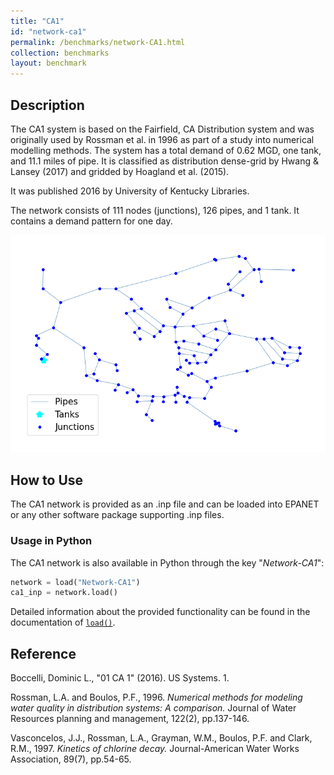 ```yaml
---
title: "CA1"
id: "network-ca1"
permalink: /benchmarks/network-CA1.html
collection: benchmarks
layout: benchmark
---
```



## Description

The CA1 system is based on the Fairfield, CA Distribution system and was originally used by Rossman et al. in 1996 as
part of a study into numerical modelling methods. The system has a total demand of 0.62 MGD, one tank, and 11.1 miles
of pipe. It is classified as distribution dense-grid by Hwang & Lansey (2017) and gridded by Hoagland et al. (2015).

It was published 2016 by University of Kentucky Libraries.

The network consists of 111 nodes (junctions), 126 pipes, and 1 tank. It contains a demand pattern for one day.

<img src="../static/benchmarks/network-ca1/ca1_plot.png"/>

## How to Use

The CA1 network is provided as an .inp file and can be loaded into EPANET or any other software package
supporting .inp files.

### Usage in Python

The CA1 network is also available in Python through the key "*Network-CA1*":
```python
network = load("Network-CA1")
ca1_inp = network.load()
```

Detailed information about the provided functionality can be found in the documentation of
[`load()`](https://waterbenchmarkhub.readthedocs.io/en/latest/water_benchmark_hub.networks.html#water_benchmark_hub.networks.networks.CA1.load).


## Reference

Boccelli, Dominic L., "01 CA 1" (2016). US Systems. 1.
[<i class="bi bi-link"></i>](https://uknowledge.uky.edu/wdst_us/1)

Rossman, L.A. and Boulos, P.F., 1996. *Numerical methods for modeling water quality in distribution systems: A
comparison.* Journal of Water Resources planning and management, 122(2), pp.137-146.
[<i class="bi bi-link"></i>](https://doi.org/10.1061/(ASCE)0733-9496(1996)122:2(137))

Vasconcelos, J.J., Rossman, L.A., Grayman, W.M., Boulos, P.F. and Clark, R.M., 1997. *Kinetics of chlorine decay.*
Journal-American Water Works Association, 89(7), pp.54-65.
[<i class="bi bi-link"></i>](https://doi.org/10.1002/j.1551-8833.1997.tb08259.x)
